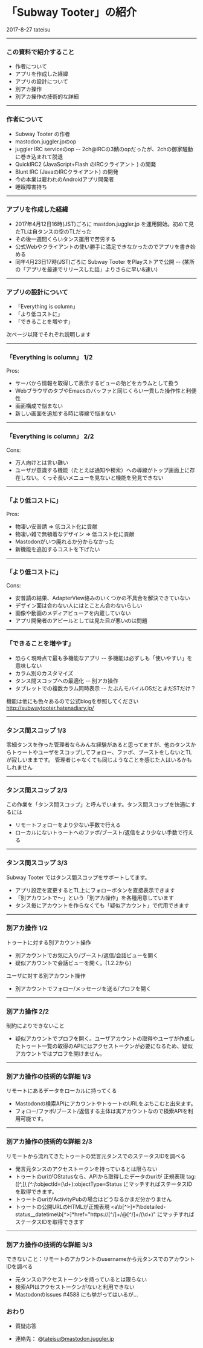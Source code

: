 # 「Subway Tooter」の紹介

2017-8-27 tateisu

---
### この資料で紹介すること
- 作者について
- アプリを作成した経緯
- アプリの設計について
- 別アカ操作
- 別アカ操作の技術的な詳細

---
### 作者について

- Subway Tooter の作者
- mastodon.juggler.jpのop
- juggler IRC serviceのop
-- 2ch@IRCの3鯖のopだったが、2chの御家騒動に巻き込まれて脱退
- QuickIRC2 (JavaScript+Flash のIRCクライアント ) の開発
- Blunt IRC (JavaのIRCクライアント) の開発
- 今の本業は雇われのAndroidアプリ開発者
- 睡眠障害持ち

---
### アプリを作成した経緯

- 2017年4月12日16時(JST)ごろに mastdon.juggler.jp を運用開始。初めて見たTLは自タンスの空のTLだった
- その後一週間くらいタンス運用で苦労する
- 公式Webやクライアントの使い勝手に満足できなかったのでアプリを書き始める
- 同年4月23日17時(JST)ごろに Subway Tooter をPlayストアで公開
-- (某所の「アプリを最速でリリースした話」よりさらに早い&速い)

---
### アプリの設計について
- 「Everything is column」
- 「より低コストに」
- 「できることを増やす」

次ページ以降でそれぞれ説明します

---
### 「Everything is column」 1/2

Pros:
- サーバから情報を取得して表示するビューの殆どをカラムとして扱う
- WebブラウザのタブやEmacsのバッファと同じくらい一貫した操作性と利便性
- 画面構成で悩まない
- 新しい画面を追加する時に導線で悩まない

---
### 「Everything is column」 2/2

Cons:
- 万人向けとは言い難い
- ユーザが意識する機能（たとえば通知や検索）への導線がトップ画面上に存在しない。くっそ長いメニューを見ないと機能を発見できない

---
### 「より低コストに」

Pros:
- 物凄い安普請 => 低コスト化に貢献
- 物凄い雑で無頓着なデザイン => 低コスト化に貢献
- Mastodonがいつ廃れるか分からなかった
- 新機能を追加するコストを下げたい

---
### 「より低コストに」

Cons:
- 安普請の結果、AdapterView絡みのいくつかの不具合を解決できていない
- デザイン面は合わない人にはとことん合わないらしい
- 画像や動画のメディアビューアを内蔵していない
- アプリ開発者のアピールとしては見た目が悪いのは問題

---
### 「できることを増やす」

- 恐らく現時点で最も多機能なアプリ
-- 多機能は必ずしも「使いやすい」を意味しない
- カラム別のカスタマイズ
- タンス間スコップへの最適化
-- 別アカ操作
- タブレットでの複数カラム同時表示
-- たぶんモバイルOSだとまだSTだけ？

機能は他にも色々あるので公式blogを参照してください
http://subwaytooter.hatenadiary.jp/

---
### タンス間スコップ 1/3

零細タンスを作った管理者ならみんな経験があると思ってますが、他のタンスからトゥートやユーザをスコップしてフォロー、ファボ、ブーストをしないとTLが寂しいままです。
管理者じゃなくても同じようなことを感じた人はいるかもしれません

---
### タンス間スコップ 2/3

この作業を「タンス間スコップ」と呼んでいます。タンス間スコップを快適にするには
- リモートフォローをより少ない手数で行える
- ローカルにないトゥートへのファボ/ブースト/返信をより少ない手数で行える

---
### タンス間スコップ 3/3

Subway Tooter ではタンス間スコップをサポートしてます。
- アプリ設定を変更するとTL上にフォローボタンを直接表示できます
- 「別アカウントで～」という「別アカ操作」を各種用意しています
- タンス毎にアカウントを作らなくても「疑似アカウント」で代用できます

---
### 別アカ操作 1/2

トゥートに対する別アカウント操作
- 別アカウントでお気に入り/ブースト/返信/会話ビューを開く
- 疑似アカウントで会話ビューを開く。(1.2.2から)

ユーザに対する別アカウント操作
- 別アカウントでフォロー/メッセージを送る/プロフを開く

---
### 別アカ操作 2/2

制約によりできないこと
- 疑似アカウントでプロフを開く。ユーザアカウントの取得やユーザが作成したトゥート一覧の取得のAPIにはアクセストークンが必要になるため、疑似アカウントではプロフを開けません。

---
### 別アカ操作の技術的な詳細 1/3

リモートにあるデータをローカルに持ってくる
- Mastodonの検索APIにアカウントやトゥートのURLをぶちこむと出来ます。
- フォロー/ファボ/ブースト/返信する主体は実アカウントなので検索APIを利用可能です。

---
### 別アカ操作の技術的な詳細 2/3

リモートから流れてきたトゥートの発言元タンスでのステータスIDを調べる
- 発言元タンスのアクセストークンを持っているとは限らない
- トゥートのuriがOStatusなら、APIから取得したデータのuriが 正規表現 tag:([^,]*),[^:]*:objectId=(\d+):objectType=Status にマッチすればステータスIDを取得できます。
- トゥートのuriがActivityPubの場合はどうなるかまだ分かりません
- トゥートの公開URLのHTMLが正規表現 <a\b[^>]*?\bdetailed-status__datetime\b[^>]*href=\"https://[^/]+/@[^/]+/(\d+)\" にマッチすればステータスIDを取得できます

---
### 別アカ操作の技術的な詳細 3/3

できないこと：リモートのアカウントのusernameから元タンスでのアカウントIDを調べる
- 元タンスのアクセストークンを持っているとは限らない
- 検索APIはアクセストークンがないと利用できない
- MastodonのIssues #4588 にも挙がってはいるが…

### おわり

- 質疑応答

- 連絡先： @tateisu@mastodon.juggler.jp
